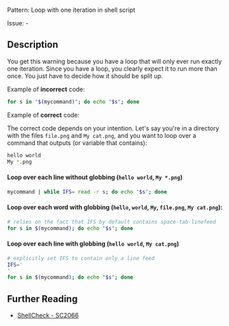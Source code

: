 Pattern: Loop with one iteration in shell script

Issue: -

## Description

You get this warning because you have a loop that will only ever run exactly one iteration. Since you have a loop, you clearly expect it to run more than once. You just have to decide how it should be split up.

Example of **incorrect** code:

```sh
for s in "$(mycommand)"; do echo "$s"; done
```

Example of **correct** code:

The correct code depends on your intention. Let's say you're in a directory with the files `file.png` and `My cat.png`, and you want to loop over a command that outputs (or variable that contains):

```sh
hello world
My *.png
```

#### Loop over each line without globbing (`hello world`, `My *.png`)

```sh
mycommand | while IFS= read -r s; do echo "$s"; done
```

#### Loop over each word with globbing (`hello`, `world`, `My`, `file.png`, `My cat.png`):

```sh
# relies on the fact that IFS by default contains space-tab-linefeed
for s in $(mycommand); do echo "$s"; done
```

#### Loop over each line with globbing (`hello world`, `My cat.png`)

```sh
# explicitly set IFS to contain only a line feed
IFS='
'
for s in $(mycommand); do echo "$s"; done
```

## Further Reading

* [ShellCheck - SC2066](https://github.com/koalaman/shellcheck/wiki/SC2066)
